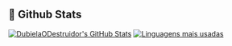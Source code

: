 ## 🌟 Github Stats

[![DubielaODestruidor's GitHub Stats](https://github-readme-stats.vercel.app/api?username=DubielaODestruidor&show_icons=true&theme=tokyonight)](https://github.com/DubielaODestruidor)
[![Linguagens mais usadas](https://github-readme-stats.vercel.app/api/top-langs/?username=DubielaoDestruidor&layout=compact&theme=tokyonight)](https://github.com/DubielaODestruidor)
<!-- ## Hi there 👋
**DubielaODestruidor/DubielaODestruidor** is a ✨ _special_ ✨ repository because its `README.md` (this file) appears on your GitHub profile.

Here are some ideas to get you started:

- 🔭 I’m currently working on ...
- 🌱 I’m currently learning ...
- 👯 I’m looking to collaborate on ...
- 🤔 I’m looking for help with ...
- 💬 Ask me about ...
- 📫 How to reach me: ...
- 😄 Pronouns: ...
- ⚡ Fun fact: ...
-->
